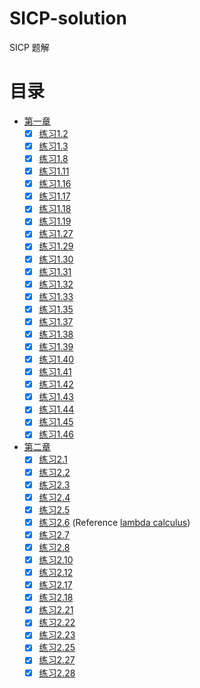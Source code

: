 # SICP-solution
SICP 题解

# 目录
* [第一章](/Chapter1)
  * [x] [练习1.2](/Chapter1/exercise_1_2.lisp)
  * [x] [练习1.3](/Chapter1/exercise_1_3.scm)
  * [x] [练习1.8](/Chapter1/exercise_1_8.scm)
  * [x] [练习1.11](/Chapter1/exercise_1_11.scm)
  * [x] [练习1.16](/Chapter1/exercise_1_16.scm)
  * [x] [练习1.17](/Chapter1/exercise_1_17.scm)
  * [x] [练习1.18](/Chapter1/exercise_1_18.scm)
  * [x] [练习1.19](/Chapter1/exercise_1_19.scm)
  * [x] [练习1.27](/Chapter1/exercise_1_27.scm)
  * [x] [练习1.29](/Chapter1/exercise_1_29.scm)
  * [x] [练习1.30](/Chapter1/exercise_1_30.scm)
  * [x] [练习1.31](/Chapter1/exercise_1_31.scm)
  * [x] [练习1.32](/Chapter1/exercise_1_32.scm)
  * [x] [练习1.33](/Chapter1/exercise_1_33.scm)
  * [x] [练习1.35](/Chapter1/exercise_1_35.scm)
  * [x] [练习1.37](/Chapter1/exercise_1_37.scm)
  * [x] [练习1.38](/Chapter1/exercise_1_38.scm)
  * [x] [练习1.39](/Chapter1/exercise_1_39.scm)
  * [x] [练习1.40](/Chapter1/exercise_1_40.scm)
  * [x] [练习1.41](/Chapter1/exercise_1_41.scm)
  * [x] [练习1.42](/Chapter1/exercise_1_42.scm)
  * [x] [练习1.43](/Chapter1/exercise_1_43.scm)
  * [x] [练习1.44](/Chapter1/exercise_1_44.scm)
  * [x] [练习1.45](/Chapter1/exercise_1_45.scm)
  * [x] [练习1.46](/Chapter1/exercise_1_46.scm)
* [第二章](/Chapter2)
  * [x] [练习2.1](/Chapter2/exercise_2_1.scm)
  * [x] [练习2.2](/Chapter2/exercise_2_2.scm)
  * [x] [练习2.3](/Chapter2/exercise_2_3.scm)
  * [x] [练习2.4](/Chapter2/exercise_2_4.scm)
  * [x] [练习2.5](/Chapter2/exercise_2_5.scm)
  * [x] [练习2.6](/Chapter2/exercise_2_6.scm) (Reference [lambda calculus](https://en.wikipedia.org/wiki/Lambda_calculus))
  * [x] [练习2.7](/Chapter2/exercise_2_7.scm)
  * [x] [练习2.8](/Chapter2/exercise_2_7.scm)
  * [x] [练习2.10](/Chapter2/exercise_2_10.scm)
  * [x] [练习2.12](/Chapter2/exercise_2_12.scm)
  * [x] [练习2.17](/Chapter2/exercise_2_17.scm)
  * [x] [练习2.18](/Chapter2/exercise_2_18.scm)
  * [x] [练习2.21](/Chapter2/exercise_2_21.scm)
  * [x] [练习2.22](/Chapter2/exercise_2_22.scm)
  * [x] [练习2.23](/Chapter2/exercise_2_23.scm)
  * [x] [练习2.25](/Chapter2/exercise_2_25.scm)
  * [x] [练习2.27](/Chapter2/exercise_2_27.scm)
  * [x] [练习2.28](/Chapter2/exercise_2_28.scm)